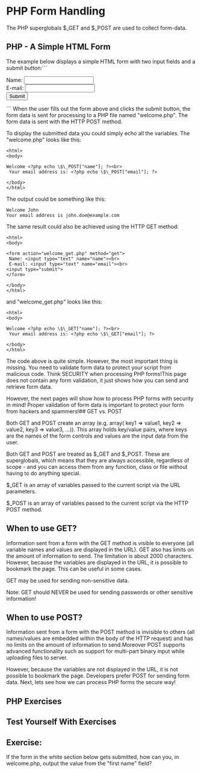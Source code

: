 


# PHP Form Handling




The PHP superglobals \$\_GET and \$\_POST are used to collect form-data.
## PHP - A Simple HTML Form


The example below displays a simple HTML form with two input fields and a submit button:```
<html>
<body>

<form action="welcome.php" method="post">
Name: <input type="text" name="name"><br>
E-mail: <input type="text" name="email"><br>
<input type="submit">
</form>

</body>
</html>
```
When the user fills out the form above and clicks the submit button, the form data is sent 
for processing to a PHP file named "welcome.php". The form data is sent with 
the HTTP POST method.

To display the submitted data you could simply echo all the variables. The "welcome.php" looks like this:


```
<html>
<body>

Welcome <?php echo \$\_POST["name"]; ?><br>
 Your email address is: <?php echo \$\_POST["email"]; ?>

</body>
</html>
```

The output could be something like this:


```
Welcome John
Your email address is john.doe@example.com 
```

The same result could also be achieved using the HTTP GET method:
```
<html>
<body>

<form action="welcome_get.php" method="get">
 Name: <input type="text" name="name"><br>
 E-mail: <input type="text" name="email"><br>
<input type="submit">
</form>

</body>
</html>
```
and "welcome_get.php" looks like this:


```
<html>
<body>

Welcome <?php echo \$\_GET["name"]; ?><br>
 Your email address is: <?php echo \$\_GET["email"]; ?>

</body>
</html>
```
The code above is quite simple. However, the most important thing is missing. You need 
to validate form data to protect your script from malicious code.
Think SECURITY when processing PHP forms!This page does not contain any form validation, it just shows how you can 
send and retrieve form data.


However, the next pages will show how to process PHP forms with security in mind! Proper validation of form data is important 
to protect your form from hackers and spammers!## GET vs. POST


Both GET and POST create an array (e.g. array( key1 => value1, 
key2 => value2, key3 => value3, ...)). This array holds key/value pairs, where 
keys are the names of the form controls and values are the input data from the user.


Both GET and POST are treated as \$\_GET and \$\_POST. These are superglobals, 
which means that they are always accessible, regardless of scope - and you can access them from any function, class or file without having to do anything special.


\$\_GET is an array of variables passed to the current script via the URL parameters.


\$\_POST is an array of variables passed to the current script via the HTTP POST method.
## When to use GET?


Information sent from a form with the GET method is visible to everyone (all 
variable names and values are displayed in the URL). GET also has limits on the amount of 
information to send. The limitation is about 2000 characters. However, 
because the variables are displayed in the URL, it is possible to bookmark the 
page. This can be useful in some cases.

GET may be used for sending non-sensitive data.


Note: GET should NEVER be used for sending passwords or other sensitive information!


## When to use POST?


Information sent from a form with the POST method is invisible to others 
(all names/values are embedded within the body of the HTTP request) and 
has no limits on the amount of information to send.Moreover POST supports advanced functionality such as support for multi-part 
binary input while uploading files to server.


However, because the variables are not displayed in the URL, it is not possible to bookmark the page.
Developers prefer POST for sending form data.
Next, lets see how we can process PHP forms the secure way!
## PHP Exercises
## Test Yourself With Exercises
## Exercise:


If the form in the white section below gets submitted, how can you, in welcome.php, output the value from the "first name" field?


